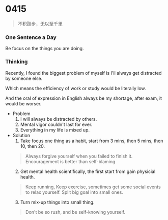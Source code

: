 # 0415
> 不积跬步，无以至千里

### One Sentence a Day

Be focus on the things you are doing.



### Thinking

Recently, I found the biggest problem of myself is I'll always get distracted by someone else.

Which means the efficiency of work or study would be literally low.

And the oral of expression in English always be my shortage, after exam, it would be worser.

- Problem
    1. I will always be distracted by others.
    2. Mental vigor couldn't last for ever.
    3. Everything in my life is mixed up.
- Solution
    1. Take focus one thing as a habit, start from 3 mins, then 5 mins, then 10, then 20.
    > Always forgive yourself when you failed to finish it. Encouragement is better than self-blaming.
    2. Get mental health scientifically, the first start from gain physicial health.
    > Keep running, Keep exercise, sometimes get some social events to relax yourself. Split big goal into small ones.
    3. Turn mix-up things into small thing.
    > Don't be so rush, and be self-knowing yourself.
